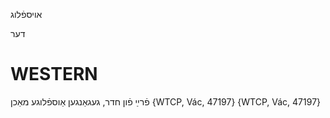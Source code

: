 אויספֿלוג

דער

WESTERN
========

פֿרײַ פֿון חדר, געגאַנגען אַוספֿלוגע מאַכן {WTCP, Vác, 47197}
 {WTCP, Vác, 47197}